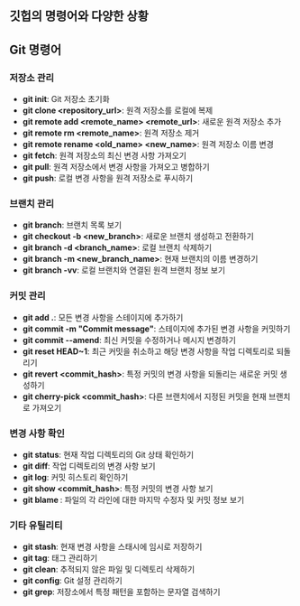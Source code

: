 ## 깃헙의 명령어와 다양한 상황


## Git 명령어

### 저장소 관리

- **git init**: Git 저장소 초기화
- **git clone <repository_url>**: 원격 저장소를 로컬에 복제
- **git remote add <remote_name> <remote_url>**: 새로운 원격 저장소 추가
- **git remote rm <remote_name>**: 원격 저장소 제거
- **git remote rename <old_name> <new_name>**: 원격 저장소 이름 변경
- **git fetch**: 원격 저장소의 최신 변경 사항 가져오기
- **git pull**: 원격 저장소에서 변경 사항을 가져오고 병합하기
- **git push**: 로컬 변경 사항을 원격 저장소로 푸시하기

### 브랜치 관리

- **git branch**: 브랜치 목록 보기
- **git checkout -b <new_branch>**: 새로운 브랜치 생성하고 전환하기
- **git branch -d <branch_name>**: 로컬 브랜치 삭제하기
- **git branch -m <new_branch_name>**: 현재 브랜치의 이름 변경하기
- **git branch -vv**: 로컬 브랜치와 연결된 원격 브랜치 정보 보기

### 커밋 관리

- **git add .**: 모든 변경 사항을 스테이지에 추가하기
- **git commit -m "Commit message"**: 스테이지에 추가된 변경 사항을 커밋하기
- **git commit --amend**: 최신 커밋을 수정하거나 메시지 변경하기
- **git reset HEAD~1**: 최근 커밋을 취소하고 해당 변경 사항을 작업 디렉토리로 되돌리기
- **git revert <commit_hash>**: 특정 커밋의 변경 사항을 되돌리는 새로운 커밋 생성하기
- **git cherry-pick <commit_hash>**: 다른 브랜치에서 지정된 커밋을 현재 브랜치로 가져오기

### 변경 사항 확인

- **git status**: 현재 작업 디렉토리의 Git 상태 확인하기
- **git diff**: 작업 디렉토리의 변경 사항 보기
- **git log**: 커밋 히스토리 확인하기
- **git show <commit_hash>**: 특정 커밋의 변경 사항 보기
- **git blame <file>**: 파일의 각 라인에 대한 마지막 수정자 및 커밋 정보 보기

### 기타 유틸리티

- **git stash**: 현재 변경 사항을 스태시에 임시로 저장하기
- **git tag**: 태그 관리하기
- **git clean**: 추적되지 않은 파일 및 디렉토리 삭제하기
- **git config**: Git 설정 관리하기
- **git grep**: 저장소에서 특정 패턴을 포함하는 문자열 검색하기
